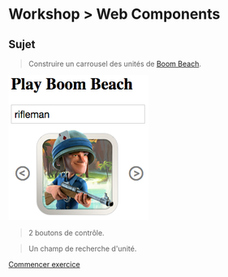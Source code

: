 # Workshop > Web Components

## Sujet

> Construire un carrousel des unités de [Boom Beach](http://www.playboombeach.com/troops/).

![Résultat final](png/final.png "Boom Beach Carrousel")

> 2 boutons de contrôle.

> Un champ de recherche d'unité.

[Commencer exercice](ce.md)

